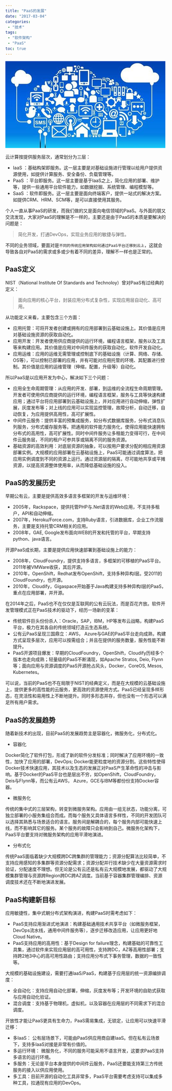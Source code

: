 ```yaml
---
title: "PaaS的发展"
date: "2017-03-04"
categories:
 - "技术"
tags:
 - "软件架构"
 - "PaaS"
toc: true
---
```


![](/images/paas/paas1.jpeg)

云计算按提供服务层次，通常划分为三层：

 - IaaS ：基础构架即服务。这一层主要是对基础设施进行管理以给用户提供资源使用，如提供计算服务、安全备份、负载管理等。
 - PaaS ：平台即服务。这一层主要是基于IaaS之上，简化应用的部署、维护等，提供一些通用平台软件能力，如数据挖掘、系统管理、编程模型等。
 - SaaS ：软件即服务。这一层主要是面向终端客户，提供一站式的解决方案。如提供CRM、HRM、SCM等，是可以直接使用其服务。

个人一直从事PaaS的研发，而我们做的又是面向电信领域的PaaS。与外面的朋又交流发现，大家对PaaS的理解是不一样的，主要还是由于PaaS的本质是要解决的问题是：

> 简化开发，打通DevOps，实现业务应用的敏捷与弹性。

不同的业务领域，要面对是`不同的传统应用架构如何通过PaaS平台迁移到云上`，这就会导致各自对PaaS的需求或多或少有着不同的差异，理解不一样也是正常的。

<!--more-->

## PaaS定义


NIST（National Institute Of Standards and Technoloy）曾对PaaS有过经典的定义：

> 面向应用的核心平台，封装应用分布式复杂性，实现应用层自动化、高可用。

从功能定义来看，主要包含三个方面：

 - 应用托管：可将开发者创建或拥有的应用部署到云基础设施上。其价值是应用对基础设施资源的获取自动化。
 - 应用开发：开发者使用供应商提供的运行环境，编程语言框架，服务以及工具等来构建应用。其价值是应用对中间件服务的获取自动化，软件开发自动化。
 - 应用运维：应用的运维无需管理或控制底下的基础设施（计算、网络、存储、OS等），可以控制已部署的应用，并有可能对应用托管的环境、其配置进行控制。其价值是应用的运维管理（伸缩，配置，升级等）自动化。

所以PaaS是以应用开发为中心，解决如下三个问题：

 - 应用全生命周期管理：从应用的开发、部署，到运维的全流程生命周期管理。开发者可使用供应商提供的运行环境，编程语言框架，服务与工具等快速构建应用；通过平台将应用部署到云基础设施上，并对应用进行自动伸缩，弹性扩展，灰度发布等；对上线的应用可以实现监控管理，故障分析，自动迁移，自动恢复，为应用提供高用性，高可扩展性。
 - 中间件云服务：提供丰富的预集成服务，如分布式数据库服务，分布式消息队列服务，分布式缓存服务等。把通用的软件能力服务化，使得应用能快速拥有分布式的高用性，高可扩展性。同时中间件服务让多租能力变得可行，在中间件云服务层，不同的租户可参共享或隔离不同的服务资源。
 - 基础资源的高效利用：对底层资源的抽象，可以按用户要求分配的相应用资源部署实例。大规模的应用部署在云基础设施上，PaaS可能通过调度算法，把应用实例调度到不同的资源上运行。通过资源层的隔离，尽可能地共享或平摊资源，以提高资源整体使用率，从而降低基础设施的投入。


## PaaS的发展历史

早期公有云，主要是提供高效多语言多框架的开发与运维环境：

  - 2005年，Rackspace，提供托管PHP与.Net语言的Web应用，不支持多租户，API和自动伸缩。
  - 2007年，Heroku/Force.com，支持Ruby语言，引进数据库，企业工作流服务，主要是支持托管CRM相关的应用。
  - 2008年，GAE, Google发布面向WEB的开发和托管的平台，早期支持python、java语言。

开源PaaS成长期，主要是提供应用快速部署到基础设施上的能力：

  - 2008年，CloudFoundry，提供支持多语言，多框架的可移植的PaaS平台。2011年被VMWare收获，其后开源。
  - 2010年，OpenShift，Redhat发布OpenShift，支持多种异构I层。受2011的CloudFoundry，也开源。
  - 2010年，Cloudify，Gigaspace开始基于Java构建支持多种异构I层的PaaS，重点在应用部署，并开源。

在2014年之后，PaaS也不在仅仅是互联网的公有云玩法，而是百花齐放。软件开发管理模式正在PaaS技术的驱动下，经历一场新的变革：

 - 传统软件巨头份份杀人：Oracle，SAP，IBM，HP等发布云战略，构建PaaS平台，极力在其各自的传统领域打造云生态系统。
 - 公有云PaaS呈现三国鼎立：AWS， Azure与GAE的PaaS平台走向成熟，构建方式呈现多层次，应用可以按需组合；并且在提供的服务数量，服务性能不断提升。
 - PaaS开源项目爆发：早期的CloudFoundry，OpenShift，Cloudify历经多个版本也走向成熟；轻量级的PaaS不断涌现，如Apache Stratos, Deio, Flynn等；面向应用与资源调度的PaaS开源抢占风头，Docker，CoreOS, Mesos, Kubernetes。

 可以说，当前的PaaS也不在局限于NIST的经典定义，而是在大规模的云基础设施上，提供更多的高性能的云服务，更高效的资源使用方式。PaaS已经呈现多样形态，在灵活性和易用性上不断地提升。同时多形态并存，但也没有一个形态可以满足所有用户需求。


## PaaS的发展趋势

随着新技术的出现，目前PaaS的发展趋势主是容器化，微服务化，分布式化。

 -  容器化

Docker简化了软件打包，形成了新的软件分发标准；同时解决了应用环境的一致性，加快了应用的部署，DevOps; Docker能更粒度地的资源分割。这些特性使得Docker技术快速应用，其技术以及生态的发展正对PaaS产生革命性的冲击与影响。基于Docker的PaaS平台也是层出不穷，如OpenShift，CloudFoundry，Deis与Flynn等，而公有云AWS， Azure，GCE与IBM等都份份支持Docker容器。

 - 微服务化

传统的集中式的三层架构，转变到微服务架构。应用由一组无状态，功能分离，可独立部署的小服务集组合而成。而每个服务又具体语言多样性，不同的开发团队可以选择其熟悉与场景适合的语言。服务间是解耦合的，每个服务内部可能快速上线，而不影响其它的服务。某个服务的故障只会影响到自己。微服务化架构下，PaaS平台要支持对微服务架构的应用平滑地演进。


 - 分布式化

传统PaaS面临着缺少大规模跨DC跨集群的管理能力；资源分配算法比较简单，不支持应用感知的多集群等资源分配需求；资源分配并行技术缺少在大量资源需求时验证，分配速度不理想。但无论是公有云还是私有云大规模地发展，都驱动了大规模集群管理与资源跨Region跨DC跨AZ调度。当前基于容器集群管理编排、资源调度技术还在不断地演进发展。


## PaaS构建新目标

应用敏捷性，集中式朝分布式架构演进，构建PaaS时需考虑如下：

 - PaaS支持应用渐进式地演进：构建基础通用技术共享平台（如微服务框架，DevOps流水线，通用中间件服务等），逐步迁移改造应用，让应用更好地Cloud Native。
 - PaaS支持应用的高用性：基于Design for failure理念，构建基础的可靠性工具集，通过软件来实现应用层的高可用性，支持跨DC，AZ等高用性部署；支持跨2地3中心的高可用性路由；支持应用分布式下事务管理，数据的一致性等。


大规模的基础设施建设，需要打通IaaS/PaaS，构建基于应用层的统一资源编排调度：

 - 全自动化：支持应用自动化部署，伸缩，灰度发布等；开发环境的自助式获取与应用自动化验证。
 - 混合调度：支持基于物理机，虚拟机，以及容器在应用层的不同需求下的混合调度。


开放性才能让PaaS更具有生命力，PaaS需易集成，无锁定，让应用可以快速平滑迁移：

 - 多IaaS： 公有层场景下，可能由PaaS供应用商自建IaaS。但在私有云场景下，支持多IaaS对接是非常有价值的。
 - 多运行环境： 微服务化，不同的服务可能采用不语言开发，这要求PaaS支持多语言的运行环境。
 - 多服务：无论是平台本身提供的中间件云服务，PaaS还要能支持第三方传统服务的接入以供应用使用。
 - 多工具：目前开源的自动化工具非常多，PaaS平台需要考虑支持可以集成多种工具，拉通现有应用的DevOps。

